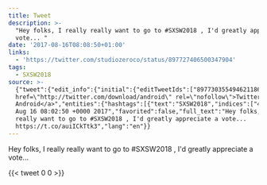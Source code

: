 ```yaml
---
title: Tweet
description: >-
  "Hey folks, I really really want to go to #SXSW2018 , I'd greatly appreciate a
  vote... "
date: '2017-08-16T08:08:50+01:00'
links:
  - 'https://twitter.com/studiozeroco/status/897727406500347904'
tags:
  - SXSW2018
source: >-
  {"tweet":{"edit_info":{"initial":{"editTweetIds":["897730355494621186"],"editableUntil":"2017-08-16T09:02:50.430Z","editsRemaining":"5","isEditEligible":true}},"retweeted":false,"source":"<a
  href=\"http://twitter.com/download/android\" rel=\"nofollow\">Twitter for
  Android</a>","entities":{"hashtags":[{"text":"SXSW2018","indices":["41","50"]}],"symbols":[],"user_mentions":[],"urls":[{"url":"https://t.co/auiICkTtk3","expanded_url":"https://twitter.com/studiozeroco/status/897727406500347904","display_url":"twitter.com/studiozeroco/s…","indices":["86","109"]}]},"display_text_range":["0","109"],"favorite_count":"0","id_str":"897730355494621186","truncated":false,"retweet_count":"0","id":"897730355494621186","possibly_sensitive":false,"created_at":"Wed
  Aug 16 08:02:50 +0000 2017","favorited":false,"full_text":"Hey folks, I really
  really want to go to #SXSW2018 , I'd greatly appreciate a vote...
  https://t.co/auiICkTtk3","lang":"en"}}
---
```

Hey folks, I really really want to go to #SXSW2018 , I'd greatly appreciate a vote... 
    
{{< tweet 0 0 >}}
    
